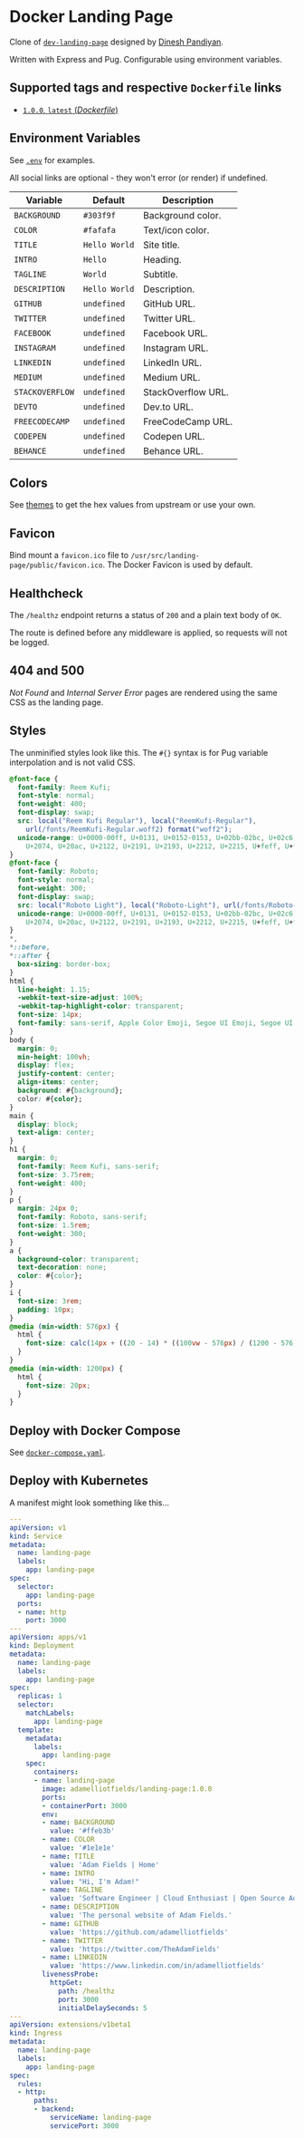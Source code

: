 # Docker Landing Page

Clone of [`dev-landing-page`](https://github.com/flexdinesh/dev-landing-page) designed by
[Dinesh Pandiyan](https://github.com/flexdinesh).

Written with Express and Pug. Configurable using environment variables.

## Supported tags and respective `Dockerfile` links

- [`1.0.0`, `latest` (_Dockerfile_)](https://github.com/adamelliotfields/docker-landing-page/blob/1.0.0/Dockerfile)

## Environment Variables

See [`.env`](https://github.com/adamelliotfields/docker-landing-page/blob/master/.env) for examples.

All social links are optional - they won't error (or render) if undefined.

| Variable        | Default       | Description        |
|-----------------|---------------|--------------------|
| `BACKGROUND`    | `#303f9f`     | Background color.  |
| `COLOR`         | `#fafafa`     | Text/icon color.   |
| `TITLE`         | `Hello World` | Site title.        |
| `INTRO`         | `Hello`       | Heading.           |
| `TAGLINE`       | `World`       | Subtitle.          |
| `DESCRIPTION`   | `Hello World` | Description.       |
| `GITHUB`        | `undefined`   | GitHub URL.        |
| `TWITTER`       | `undefined`   | Twitter URL.       |
| `FACEBOOK`      | `undefined`   | Facebook URL.      |
| `INSTAGRAM`     | `undefined`   | Instagram URL.     |
| `LINKEDIN`      | `undefined`   | LinkedIn URL.      |
| `MEDIUM`        | `undefined`   | Medium URL.        |
| `STACKOVERFLOW` | `undefined`   | StackOverflow URL. |
| `DEVTO`         | `undefined`   | Dev.to URL.        |
| `FREECODECAMP`  | `undefined`   | FreeCodeCamp URL.  |
| `CODEPEN`       | `undefined`   | Codepen URL.       |
| `BEHANCE`       | `undefined`   | Behance URL.       |

## Colors

See [themes](https://github.com/flexdinesh/dev-landing-page/tree/master/css/themes) to get the hex
values from upstream or use your own.

## Favicon

Bind mount a `favicon.ico` file to `/usr/src/landing-page/public/favicon.ico`. The Docker Favicon is
used by default.

## Healthcheck

The `/healthz` endpoint returns a status of `200` and a plain text body of `OK`.

The route is defined before any middleware is applied, so requests will not be logged.

## 404 and 500

_Not Found_ and _Internal Server Error_ pages are rendered using the same CSS as the landing page.

## Styles

The unminified styles look like this. The `#{}` syntax is for Pug variable interpolation and is not
valid CSS.

```css
@font-face {
  font-family: Reem Kufi;
  font-style: normal;
  font-weight: 400;
  font-display: swap;
  src: local("Reem Kufi Regular"), local("ReemKufi-Regular"),
    url(/fonts/ReemKufi-Regular.woff2) format("woff2");
  unicode-range: U+0000-00ff, U+0131, U+0152-0153, U+02bb-02bc, U+02c6, U+02da, U+02dc, U+2000-206f,
    U+2074, U+20ac, U+2122, U+2191, U+2193, U+2212, U+2215, U+feff, U+fffd;
}
@font-face {
  font-family: Roboto;
  font-style: normal;
  font-weight: 300;
  font-display: swap;
  src: local("Roboto Light"), local("Roboto-Light"), url(/fonts/Roboto-Light.woff2) format("woff2");
  unicode-range: U+0000-00ff, U+0131, U+0152-0153, U+02bb-02bc, U+02c6, U+02da, U+02dc, U+2000-206f,
    U+2074, U+20ac, U+2122, U+2191, U+2193, U+2212, U+2215, U+feff, U+fffd;
}
*,
*::before,
*::after {
  box-sizing: border-box;
}
html {
  line-height: 1.15;
  -webkit-text-size-adjust: 100%;
  -webkit-tap-highlight-color: transparent;
  font-size: 14px;
  font-family: sans-serif, Apple Color Emoji, Segoe UI Emoji, Segoe UI Symbol, Noto Color Emoji;
}
body {
  margin: 0;
  min-height: 100vh;
  display: flex;
  justify-content: center;
  align-items: center;
  background: #{background};
  color: #{color};
}
main {
  display: block;
  text-align: center;
}
h1 {
  margin: 0;
  font-family: Reem Kufi, sans-serif;
  font-size: 3.75rem;
  font-weight: 400;
}
p {
  margin: 24px 0;
  font-family: Roboto, sans-serif;
  font-size: 1.5rem;
  font-weight: 300;
}
a {
  background-color: transparent;
  text-decoration: none;
  color: #{color};
}
i {
  font-size: 3rem;
  padding: 10px;
}
@media (min-width: 576px) {
  html {
    font-size: calc(14px + ((20 - 14) * ((100vw - 576px) / (1200 - 576))));
  }
}
@media (min-width: 1200px) {
  html {
    font-size: 20px;
  }
}
```

## Deploy with Docker Compose

See [`docker-compose.yaml`](https://github.com/adamelliotfields/docker-landing-page/blob/master/docker-compose.yaml).

## Deploy with Kubernetes

A manifest might look something like this...

```yaml
---
apiVersion: v1
kind: Service
metadata:
  name: landing-page
  labels:
    app: landing-page
spec:
  selector:
    app: landing-page
  ports:
  - name: http
    port: 3000
---
apiVersion: apps/v1
kind: Deployment
metadata:
  name: landing-page
  labels:
    app: landing-page
spec:
  replicas: 1
  selector:
    matchLabels:
      app: landing-page
  template:
    metadata:
      labels:
        app: landing-page
    spec:
      containers:
      - name: landing-page
        image: adamelliotfields/landing-page:1.0.0
        ports:
        - containerPort: 3000
        env:
        - name: BACKGROUND
          value: '#ffeb3b'
        - name: COLOR
          value: '#1e1e1e'
        - name: TITLE
          value: 'Adam Fields | Home'
        - name: INTRO
          value: "Hi, I'm Adam!"
        - name: TAGLINE
          value: 'Software Engineer | Cloud Enthusiast | Open Source Advocate'
        - name: DESCRIPTION
          value: 'The personal website of Adam Fields.'
        - name: GITHUB
          value: 'https://github.com/adamelliotfields'
        - name: TWITTER
          value: 'https://twitter.com/TheAdamFields'
        - name: LINKEDIN
          value: 'https://www.linkedin.com/in/adamelliotfields'
        livenessProbe:
          httpGet:
            path: /healthz
            port: 3000
            initialDelaySeconds: 5
---
apiVersion: extensions/v1beta1
kind: Ingress
metadata:
  name: landing-page
  labels:
    app: landing-page
spec:
  rules:
  - http:
      paths:
      - backend:
          serviceName: landing-page
          servicePort: 3000
```
